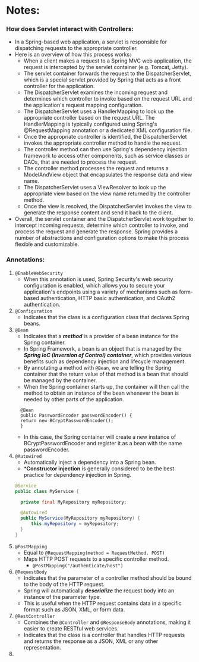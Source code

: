 # Notes:
### How does Servlet interact with Controllers:
- In a Spring-based web application, a servlet is responsible for dispatching requests to the appropriate controller. 
- Here is an overview of how this process works:
  - When a client makes a request to a Spring MVC web application, the request is intercepted by the servlet container (e.g. Tomcat, Jetty).
  - The servlet container forwards the request to the DispatcherServlet, which is a special servlet provided by Spring that acts as a front controller for the application.
  - The DispatcherServlet examines the incoming request and determines which controller to invoke based on the request URL and the application's request mapping configuration.
  - The DispatcherServlet uses a HandlerMapping to look up the appropriate controller based on the request URL. The HandlerMapping is typically configured using Spring's @RequestMapping annotation or a dedicated XML configuration file.
  - Once the appropriate controller is identified, the DispatcherServlet invokes the appropriate controller method to handle the request.
  - The controller method can then use Spring's dependency injection framework to access other components, such as service classes or DAOs, that are needed to process the request.
  - The controller method processes the request and returns a ModelAndView object that encapsulates the response data and view name.
  - The DispatcherServlet uses a ViewResolver to look up the appropriate view based on the view name returned by the controller method.
  - Once the view is resolved, the DispatcherServlet invokes the view to generate the response content and send it back to the client.
- Overall, the servlet container and the DispatcherServlet work together to intercept incoming requests, determine which controller to invoke, and process the request and generate the response. Spring provides a number of abstractions and configuration options to make this process flexible and customizable.

### Annotations:
1. `@EnableWebSecurity`
      - When this annotation is used, Spring Security's web security configuration is enabled, which allows you to secure your application's endpoints using a variety of mechanisms such as form-based authentication, HTTP basic authentication, and OAuth2 authentication.
2. `@Configuration`
      - Indicates that the class is a configuration class that declares Spring beans.
3. `@Bean`
      - Indicates that a ***method*** is a provider of a bean instance for the Spring container. 
      - In Spring Framework, a bean is an object that is managed by the ***Spring IoC (Inversion of Control) container***, which provides various benefits such as dependency injection and lifecycle management.
      - By annotating a method with `@Bean`, we are telling the Spring container that the return value of that method is a bean that should be managed by the container. 
      - When the Spring container starts up, the container will then call the method to obtain an instance of the bean whenever the bean is needed by other parts of the application.
      ```
        @Bean
        public PasswordEncoder passwordEncoder() {
        return new BCryptPasswordEncoder();
        }
      ```
      - In this case, the Spring container will create a new instance of BCryptPasswordEncoder and register it as a bean with the name passwordEncoder.
4. `@Autowired`
      - Automatically inject a dependency into a Spring bean.
      - ***Constructor injection** is generally considered to be the best practice for dependency injection in Spring.
      ```Java
      @Service
      public class MyService {

        private final MyRepository myRepository;

        @Autowired
        public MyService(MyRepository myRepository) {
            this.myRepository = myRepository;
        }
      }
      ```
5. `@PostMapping`
      - Equal to `@RequestMapping(method = RequestMethod. POST)`
      - Maps HTTP POST requests to a specific controller method.
        - `@PostMapping("/authenticate/host")`
6. `@RequestBody`
      - Indicates that the parameter of a controller method should be bound to the body of the HTTP request.
      - Spring will automatically ***deserialize*** the request body into an instance of the parameter type. 
      - This is useful when the HTTP request contains data in a specific format such as JSON, XML, or form data.
7. `@RestController`
      - Combines the `@Controller` and `@ResponseBody` annotations, making it easier to create RESTful web services.
      - Indicates that the class is a controller that handles HTTP requests and returns the response as a JSON, XML or any other representation.
8.  
